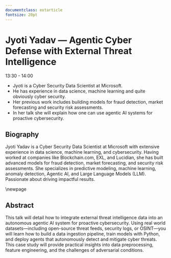 ```yaml
---
documentclass: extarticle
fontsize: 20pt
---
```


# Jyoti Yadav — Agentic Cyber Defense with External Threat Intelligence

13:30 - 14:00

 * Jyoti is a Cyber Security Data Scientist at Microsoft.
 * He has experience in data science, machine learning and quite obviously
   cyber security.
 * Her previous work includes building models for fraud detection, market
   forecasting and security risk assessments.
 * In her talk she will explain how one can use agentic AI systems for
   proactive cybersecurity.

## Biography

Jyoti Yadav is a Cyber Security Data Scientist at Microsoft with extensive experience in data science, machine learning, and cybersecurity. Having worked at companies like Blockchain.com, EXL, and Lucidian, she has built advanced models for fraud detection, market forecasting, and security risk assessments. She specializes in predictive modeling, machine learning, anomaly detection, Agentic AI, and Large Language Models (LLM). Passionate about driving impactful results.

\newpage

## Abstract

This talk will detail how to integrate external threat intelligence data into an autonomous agentic AI system for proactive cybersecurity. Using real world datasets—including open-source threat feeds, security logs, or OSINT—you will learn how to build a data ingestion pipeline, train models with Python, and deploy agents that autonomously detect and mitigate cyber threats. This case study will provide practical insights into data preprocessing, feature engineering, and the challenges of adversarial conditions.
